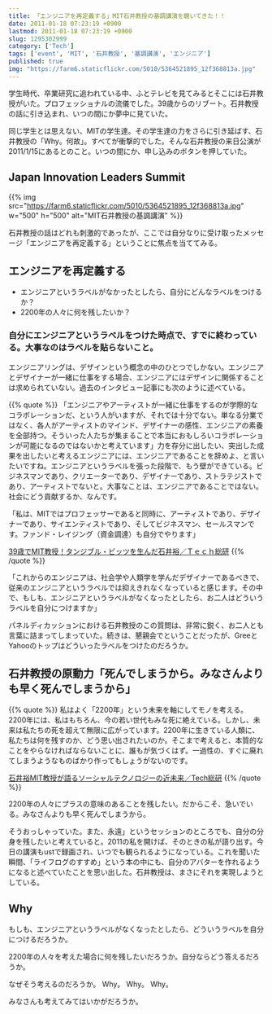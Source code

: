 ```yaml
---
title: 「エンジニアを再定義する」MIT石井教授の基調講演を聴いてきた！！
date: 2011-01-18 07:23:19 +0900
lastmod: 2011-01-18 07:23:19 +0900
slug: 1295302999
category: ['Tech']
tags: ['event', 'MIT', '石井教授', '基調講演', 'エンジニア']
published: true
img: "https://farm6.staticflickr.com/5010/5364521895_12f368813a.jpg"
---
```


学生時代、卒業研究に追われている中、ふとテレビを見てみるとそこには石井教授がいた。プロフェッショナルの流儀でした。39歳からのリブート。石井教授の話に引き込まれ、いつの間にか夢中に見ていた。

同じ学生とは思えない、MITの学生達。その学生達の力をさらに引き延ばす、石井教授の「Why。何故」。すべてが衝撃的でした。そんな石井教授の来日公演が2011/1/15にあるとのこと。いつの間にか、申し込みのボタンを押していた。


## Japan Innovation Leaders Summit

{{% img src="https://farm6.staticflickr.com/5010/5364521895_12f368813a.jpg" w="500" h="500" alt="MIT石井教授の基調講演" %}}

石井教授の話はどれも刺激的であったが、ここでは自分なりに受け取ったメッセージ「エンジニアを再定義する」ということに焦点を当ててみる。


## エンジニアを再定義する

- エンジニアというラベルがなかったとしたら、自分にどんなラベルをつけるか？
- 2200年の人々に何を残したいか？

### 自分にエンジニアというラベルをつけた時点で、すでに終わっている。大事なのはラベルを貼らないこと。

エンジニアリングは、デザインという概念の中のひとつでしかない。エンジニアとデザイナーが一緒に仕事をする場合、エンジニアにはデザインに関係することは求められていない。過去のインタビュー記事にも次のように述べている。

{{% quote %}}
「エンジニアやアーティストが一緒に仕事をするのが学際的なコラボレーションだ、という人がいますが、それでは十分でない。単なる分業ではなく、各人がアーティストのマインド、デザイナーの感性、エンジニアの素養を全部持つ。そういった人たちが集まることで本当におもしろいコラボレーションが可能になるのではないかと考えています」力を存分に出したい、突出した成果を出したいと考えるエンジニアには、エンジニアであることを辞めよ、と言いたいですね。エンジニアというラベルを張った段階で、もう壁ができている。ビジネスマンであり、クリエーターであり、デザイナーであり、ストラテジストであり、アーティストでないと。大事なことは、エンジニアであることではない。社会にどう貢献するか、なんです。

「私は、MITではプロフェッサーであると同時に、アーティストであり、デザイナーであり、サイエンティストであり、そしてビジネスマン、セールスマンです。ファンド・レイジング（資金調達）も自分でやります」

<a href="http://rikunabi-next.yahoo.co.jp/tech/docs/ct_s03600.jsp?p=000789">39歳でMIT教授！タンジブル・ビッツを生んだ石井裕／Ｔｅｃｈ総研</a>
{{% /quote %}}

「これからのエンジニアは、社会学や人類学を学んだデザイナーであるべきで、従来のエンジニアというラベルでは抑えきれなくなっていると感じます。その中で、もしも、エンジニアというラベルがなくなったとしたら、お二人はどういうラベルを自分につけますか」

パネルディカッションにおける石井教授のこの質問は、非常に鋭く、お二人とも言葉に詰まってしまっていた。続きは、懇親会でということだったが、GreeとYahooのトップはどういったラベルをつけたのだろうか。

## 石井教授の原動力「死んでしまうから。みなさんよりも早く死んでしまうから」
    
{{% quote %}}
私はよく「2200年」という未来を軸にしてモノを考える。2200年には、私はもちろん、今の若い世代もみな死に絶えている。しかし、未来は私たちの死を超えて無限に広がっています。2200年に生きている人類に、私たちは何を残すのか、どう思い出されたいのか。そこまで考えると、本質的なことをやらなければならないことに、誰もが気づくはず。一過性の、すぐに廃れてしまうようなものばかり作ってもしょうがないのです。

<a href="http://rikunabi-next.yahoo.co.jp/tech/docs/ct_s03600.jsp?p=001755">石井裕MIT教授が語るソーシャルテクノロジーの近未来／Tech総研</a>
{{% /quote %}}

2200年の人々にプラスの意味のあることを残したい。だからこそ、急いでいる。みなさんよりも早く死んでしまうから。

そうおっしゃっていた。また、永遠」というセッションのところでも、自分の分身を残したいと考えていると。2011の私を開けば、そのときの私が語り出す。今日の講演もustで録画され、いつでも観られるようになっている。これを聞いた瞬間、「ライフログのすすめ」という本の中にも、自分のアバターを作れるようになると述べていたことを思い出した。石井教授は、まさにそれを実現しようとしている。

## Why

もしも、エンジニアというラベルがなくなったとしたら、どういうラベルを自分につけるだろうか。

2200年の人々を考えた場合に何を残したいだろうか。自分ならどう答えるだろうか。

なぜそう考えるのだろうか。 Why。 Why。 Why。

みなさんも考えてみてはいかがだろうか。
